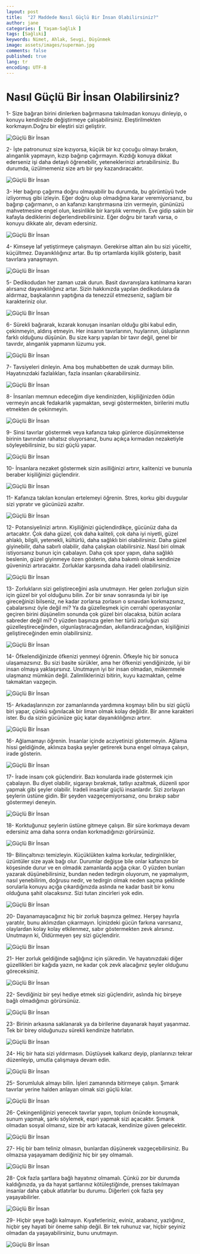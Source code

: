 ```yaml
---
layout: post
title:  "27 Maddede Nasıl Güçlü Bir İnsan Olabilirsiniz?"
author: jane
categories: [ Yaşam-Sağlık ]
tags: [Sağlıki]
keywords: Nimet, Ahlak, Sevgi, Düşünmek
image: assets/images/superman.jpg
comments: false
published: true
lang: tr
encoding: UTF-8
---
```


Nasıl Güçlü Bir İnsan Olabilirsiniz?
=========================================

1- Size bağıran birini dinlerken bağırmasına takılmadan konuyu dinleyip, o konuyu kendinizde değiştirmeye çalışabilirsiniz. Eleştirilmekten korkmayın.Doğru bir eleştiri sizi geliştirir.

![Güçlü Bir İnsan](https://acikkuran.github.io/assets/images/fe9abf771fcc35031e64ec922ce789ed.jpg)

2- İşte patronunuz size kızıyorsa, küçük bir kız çocuğu olmayı bırakın, alınganlık yapmayın, kızıp bağırıp çağırmayın. Kızdığı konuya dikkat ederseniz işi daha detaylı öğrenebilir, yeteneklerinizi artırabilirsiniz. Bu durumda, üzülmemeniz size artı bir şey kazandıracaktır.

![Güçlü Bir İnsan](https://acikkuran.github.io/assets/images/fb2ffef5ce6efaf96a3a4f36a0cd2b26.jpg)

3- Her bağırıp çağırma doğru olmayabilir bu durumda, bu görüntüyü tvde izliyormuş gibi izleyin. Eğer doğru olup olmadığına karar veremiyorsanız, bu bağırıp çağırmanın, o an kafanızı karıştırmasına izin vermeyin, gününüzü mahvetmesine engel olun, kesinlikle bir karşılık vermeyin. Eve gidip sakin bir kafayla dediklerini değerlendirebilirsiniz. Eğer doğru bir tarafı varsa, o konuyu dikkate alır, devam edersiniz.

![Güçlü Bir İnsan](https://acikkuran.github.io/assets/images/00e4b34f2bdc013a259d782459ea5589.jpg)

4- Kimseye laf yetiştirmeye çalışmayın. Gerekirse alttan alın bu sizi yüceltir, küçültmez. Dayanıklılığınız artar. Bu tip ortamlarda kişilik gösterip, basit tavırlara yanaşmayın.

![Güçlü Bir İnsan](https://acikkuran.github.io/assets/images/88a254dcad3a313f503bcd037d6c4cdf.jpg)

5- Dedikodudan her zaman uzak durun. Basit davranışlara katılmama kararı alırsanız dayanıklılığınız artar. Sizin hakkınızda yapılan dedikodulara da aldırmaz, başkalarının yaptığına da tenezzül etmezseniz, sağlam bir karakteriniz olur.

![Güçlü Bir İnsan](https://acikkuran.github.io/assets/images/d30da2b53c2f5961b8ddee15fa7f4376.jpg)

6- Sürekli bağırarak, kızarak konuşan insanları olduğu gibi kabul edin, çekinmeyin, aldırış etmeyin. Her insanın tavırlarının, huylarının, üsluplarının farklı olduğunu düşünün. Bu size karşı yapılan bir tavır değil, genel bir tavırdır, alınganlık yapmanın lüzumu yok.

![Güçlü Bir İnsan](https://acikkuran.github.io/assets/images/d30da2b53c2f5961b8ddee15fa7f4376-1.jpg)

7- Tavsiyeleri dinleyin. Ama boş muhabbetten de uzak durmayı bilin. Hayatınızdaki fazlalıkları, fazla insanları çıkarabilirsiniz.

![Güçlü Bir İnsan](https://acikkuran.github.io/assets/images/c5f8265973a696b625f71a495e4adf2e.jpg)

8- İnsanları memnun edeceğim diye kendinizden, kişiliğinizden ödün vermeyin ancak fedakarlık yapmaktan, sevgi göstermekten, birilerini mutlu etmekten de çekinmeyin.

![Güçlü Bir İnsan](https://acikkuran.github.io/assets/images/ba995959417af00748154f53525dba5e.jpg)

9- Sinsi tavırlar göstermek veya kafanıza takıp günlerce düşünmektense birinin tavrından rahatsız oluyorsanız, bunu açıkça kırmadan nezaketiyle söyleyebilirsiniz, bu sizi güçlü yapar.

![Güçlü Bir İnsan](https://acikkuran.github.io/assets/images/ab78861e4bcacdd14e725f453a1207d9.jpg)

10- İnsanlara nezaket göstermek sizin asilliğinizi artırır, kalitenizi ve bununla beraber kişiliğinizi güçlendirir.

![Güçlü Bir İnsan](https://acikkuran.github.io/assets/images/578d40daab35fcb890228b770cf5e99f.jpg)

11- Kafanıza takılan konuları ertelemeyi öğrenin. Stres, korku gibi duygular sizi yıpratır ve gücünüzü azaltır.

![Güçlü Bir İnsan](https://acikkuran.github.io/assets/images/2481f474b18791496f1fc1d698fd6a8a.jpg)

12- Potansiyelinizi artırın. Kişiliğinizi güçlendirdikçe, gücünüz daha da artacaktır. Çok daha güzel, çok daha kaliteli, çok daha iyi niyetli, güzel ahlaklı, bilgili, yetenekli, kültürlü, daha sağlıklı biri olabilirsiniz. Daha güzel giyinebilir, daha sabırlı olabilir, daha çalışkan olabilirsiniz. Nasıl biri olmak istiyorsanız bunun için çabalayın. Daha çok spor yapın, daha sağlıklı beslenin, güzel giyinmeye özen gösterin, daha bakımlı olmak kendinize güveninizi artıracaktır. Zorluklar karşısında daha iradeli olabilirsiniz.

![Güçlü Bir İnsan](https://acikkuran.github.io/assets/images/b230bf22131345a4217b63c8d371b194.jpg)

13- Zorlukların sizi geliştireceğini asla unutmayın. Her gelen zorluğun sizin için güzel bir yol olduğunu bilin. Zor bir sınav sonrasında iyi bir işe gireceğinizi bilseniz, ne kadar zorlarsa zorlasın o sınavdan korkmazsınız, çabalarsınız öyle değil mi? Ya da güzelleşmek için cerrahi operasyonlar geçiren birini düşünelim sonunda çok güzel biri olacaksa, bütün acılara sabreder değil mi? O yüzden başınıza gelen her türlü zorluğun sizi güzelleştireceğinden, olgunlaştıracağından, akıllandıracağından, kişiliğinizi geliştireceğinden emin olabilirsiniz.

![Güçlü Bir İnsan](https://acikkuran.github.io/assets/images/0593a62d44766b6179e3caea80cc45f7.jpg)

14- Öfkelendiğinizde öfkenizi yenmeyi öğrenin. Öfkeyle hiç bir sonuca ulaşamazsınız. Bu sizi basite sürükler, ama her öfkenizi yendiğinizde, iyi bir insan olmaya yaklaşırsınız. Unutmayın iyi bir insan olmadan, mükemmele ulaşmanız mümkün değil. Zalimliklerinizi bitirin, kuyu kazmaktan, çelme takmaktan vazgeçin.

![Güçlü Bir İnsan](https://acikkuran.github.io/assets/images/702df8981eb64f93eb7d668b0369e896.jpg)

15- Arkadaşlarınızın zor zamanlarında yardımına koşmayı bilin bu sizi güçlü biri yapar, çünkü sığınılacak bir liman olmak kolay değildir. Bir anne karakteri ister. Bu da sizin gücünüze güç katar dayanıklılığınızı artırır.

![Güçlü Bir İnsan](https://acikkuran.github.io/assets/images/3e1889d5792cc3c9a3a9e735138ec0b0.jpg)

16- Ağlamamayı öğrenin. İnsanlar içinde acziyetinizi göstermeyin. Ağlama hissi geldiğinde, aklınıza başka şeyler getirerek buna engel olmaya çalışın, irade gösterin.

![Güçlü Bir İnsan](https://acikkuran.github.io/assets/images/87d146f64e6d5ea1215e258662767b65.jpg)

17- İrade insanı çok güçlendirir. Bazı konularda irade göstermek için çabalayın. Bu diyet olabilir, sigarayı bırakmak, tatlıyı azaltmak, düzenli spor yapmak gibi şeyler olabilir. İradeli insanlar güçlü insanlardır. Sizi zorlayan şeylerin üstüne gidin. Bir şeyden vazgeçemiyorsanız, onu bırakıp sabır göstermeyi deneyin.

![Güçlü Bir İnsan](https://acikkuran.github.io/assets/images/86b286e282385490d58c2f66af9edd31.jpg)

18- Korktuğunuz şeylerin üstüne gitmeye çalışın. Bir süre korkmaya devam edersiniz ama daha sonra ondan korkmadığınızı görürsünüz.

![Güçlü Bir İnsan](https://acikkuran.github.io/assets/images/69eb1983f032b1727f3069b2c3ff368b.jpg)

19- Bilinçaltınızı temizleyin. Küçüklükten kalma korkular, tedirginlikler, üzüntüler size ayak bağı olur. Durumlar değişse bile onlar kafanızın bir köşesinde durur ve en olmadık zamanlarda açığa çıkar. O yüzden bunları yazarak düşünebilirsiniz, bundan neden tedirgin oluyorum, ne yapmalıyım, nasıl yenebilirim, doğrusu nedir, ve tedirgin olmak neden saçma şeklinde sorularla konuyu açığa çıkardığınızda aslında ne kadar basit bir konu olduğuna şahit olacaksınız. Sizi tutan zincirleri yok edin.

![Güçlü Bir İnsan](https://acikkuran.github.io/assets/images/16cbd4f15881b74dac1c8ef067c4d1d9.jpg)

20- Dayanamayacağınız hiç bir zorluk başınıza gelmez. Herşey hayırla yaratılır, bunu aklınızdan çıkarmayın. İçinizdeki gücün farkına varırsanız, olaylardan kolay kolay etkilenmez, sabır göstermekten zevk alırsınız. Unutmayın ki, Öldürmeyen şey sizi güçlendirir.

![Güçlü Bir İnsan](https://acikkuran.github.io/assets/images/9e46acf0662d955475d2fa82832af1f6.jpg)

21- Her zorluk geldiğinde sağlığınız için şükredin. Ve hayatınızdaki diğer güzellikleri bir kağıda yazın, ne kadar çok zevk alacağınız şeyler olduğunu göreceksiniz.

![Güçlü Bir İnsan](https://acikkuran.github.io/assets/images/c0518af9d01572b16ac07ce5a517dcd8.jpg)

22- Sevdiğiniz bir şeyi hediye etmek sizi güçlendirir, aslında hiç birşeye bağlı olmadığınızı görürsünüz.

![Güçlü Bir İnsan](https://acikkuran.github.io/assets/images/bed2ab0f753dd5270da85b888d9552e9.jpg)

23- Birinin arkasına saklanarak ya da birilerine dayanarak hayat yaşanmaz. Tek bir birey olduğunuzu sürekli kendinize hatırlatın.

![Güçlü Bir İnsan](https://acikkuran.github.io/assets/images/9fe88c75691699d69e30e586ab54b09f-1.jpg)

24- Hiç bir hata sizi yıldırmasın. Düştüysek kalkarız deyip, planlarınızı tekrar düzenleyip, umutla çalışmaya devam edin.

![Güçlü Bir İnsan](https://acikkuran.github.io/assets/images/635b388fdfd6a944b4fb295f6d3d32e6.jpg)

25- Sorumluluk almayı bilin. İşleri zamanında bitirmeye çalışın. Şımarık tavırlar yerine halden anlayan olmak sizi güçlü kılar.

![Güçlü Bir İnsan](https://acikkuran.github.io/assets/images/ce1a95da240991ab86161dc611916209.jpg)

26- Çekingenliğinizi yenecek tavırlar yapın, toplum önünde konuşmak, sunum yapmak, şarkı söylemek, espri yapmak sizi açacaktır. Şımarık olmadan sosyal olmanız, size bir artı katacak, kendinize güven gelecektir.

![Güçlü Bir İnsan](https://acikkuran.github.io/assets/images/0340be98c7196265f32645a953c46e7b.jpg)

27- Hiç bir bam teliniz olmasın, bunlardan düşünerek vazgeçebilirsiniz. Bu olmazsa yaşayamam dediğiniz hiç bir şey olmamalı.

![Güçlü Bir İnsan](https://acikkuran.github.io/assets/images/09a00a5c5e6822bc7eb1a9f9db1b5b22.jpg)

28- Çok fazla şartlara bağlı hayatınız olmamalı. Çünkü zor bir durumda kaldığınızda, ya da hayat şartlarınız kötüleştiğinde, prenses takılmayan insanlar daha çabuk atlatırlar bu durumu. Diğerleri çok fazla şey yaşayabilirler.

![Güçlü Bir İnsan](https://acikkuran.github.io/assets/images/5e2c5adfbafcbfa9dbd93f1003a88fd8.jpg)

29- Hiçbir şeye bağlı kalmayın. Kıyafetleriniz, eviniz, arabanız, yazlığınız, hiçbir şey hayati bir öneme sahip değil. Bir tek ruhunuz var, hiçbir şeyiniz olmadan da yaşayabilirsiniz, bunu unutmayın.

![Güçlü Bir İnsan](https://acikkuran.github.io/assets/images/5af0a71cf47e3ebda123280ef4815fb5.jpg)
